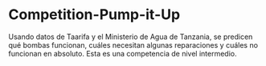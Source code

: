 # Competition-Pump-it-Up
Usando datos de Taarifa y el Ministerio de Agua de Tanzania, se predicen qué bombas funcionan, cuáles necesitan algunas reparaciones y cuáles no funcionan en absoluto. Esta es una competencia de nivel intermedio.
